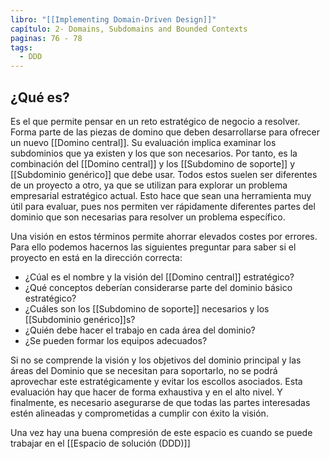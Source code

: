 ```yaml
---
libro: "[[Implementing Domain-Driven Design]]"
capítulo: 2- Domains, Subdomains and Bounded Contexts
paginas: 76 - 78
tags:
  - DDD
---
```

## ¿Qué es?
Es el que permite pensar en un reto estratégico de negocio a resolver. Forma parte de las piezas de domino que deben desarrollarse para ofrecer un nuevo [[Domino central]]. Su evaluación implica examinar los subdominios que ya existen y los que son necesarios. Por tanto, es la combinación del [[Domino central]] y los [[Subdomino de soporte]] y [[Subdominio genérico]] que debe usar. Todos estos  suelen ser diferentes de un proyecto a otro, ya que se utilizan para explorar un problema empresarial estratégico actual. Esto hace que sean una herramienta  muy útil para evaluar, pues nos permiten ver rápidamente diferentes partes del dominio que son necesarias para resolver un problema específico.

Una visión en estos términos permite ahorrar elevados costes por errores. Para ello podemos hacernos las siguientes preguntar para saber si el proyecto en está en la dirección correcta:

* ¿Cúal es el nombre y la visión del [[Domino central]] estratégico?
* ¿Qué conceptos deberían considerarse parte del dominio básico estratégico?
* ¿Cuáles son los [[Subdomino de soporte]] necesarios y los [[Subdominio genérico]]s?
* ¿Quién debe hacer el trabajo en cada área del dominio?
* ¿Se pueden formar los equipos adecuados?

Si no se comprende la visión y los objetivos del dominio principal y las áreas del Dominio que se necesitan para soportarlo, no se podrá aprovechar este estratégicamente y evitar los escollos asociados.  Esta evaluación hay que hacer de forma exhaustiva y en el alto nivel. Y finalmente, es necesario asegurarse de que todas las partes interesadas estén alineadas y comprometidas a cumplir con éxito la visión.

Una vez hay una buena compresión de este espacio es cuando se puede trabajar en el [[Espacio de solución (DDD)]]